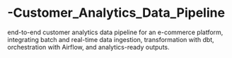 # -Customer_Analytics_Data_Pipeline
end-to-end customer analytics data pipeline for an e-commerce platform, integrating batch and real-time data ingestion, transformation with dbt, orchestration with Airflow, and analytics-ready outputs.
